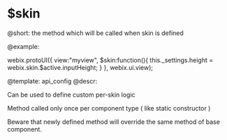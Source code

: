 $skin
=============


@short:
	the method which will be called when skin is defined	

@example:

webix.protoUI({
    view:"myview",
    $skin:function(){
         this._settings.height = webix.skin.$active.inputHeight;
    }
}, webix.ui.view);

@template:	api_config
@descr:

Can be used to define custom per-skin logic

Method called only once per component type ( like static constructor ) 

Beware that newly defined method will override the same method of base component. 

